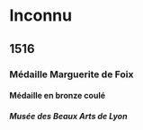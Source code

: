 # Inconnu

## 1516

### Médaille Marguerite de Foix

#### Médaille en bronze coulé

##### Musée des Beaux Arts de Lyon